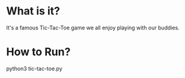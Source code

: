# What is it?
It's a famous Tic-Tac-Toe game we all enjoy playing with our buddies. 

# How to Run?
python3 tic-tac-toe.py